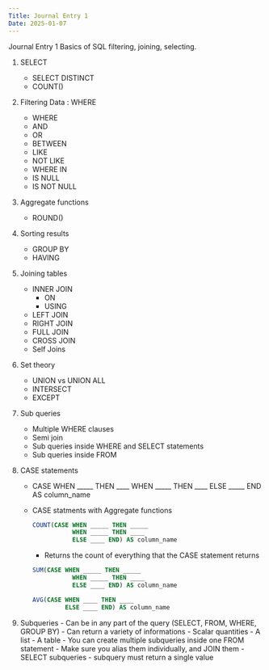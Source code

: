 ```yaml
---
Title: Journal Entry 1 
Date: 2025-01-07
---
```


Journal Entry 1 
Basics of SQL filtering, joining, selecting. 

1. SELECT
    - SELECT DISTINCT 
    - COUNT() 

2. Filtering Data : WHERE 
    - WHERE 
    - AND 
    - OR 
    - BETWEEN 
    - LIKE 
    - NOT LIKE 
    - WHERE IN 
    - IS NULL 
    - IS NOT NULL 

3. Aggregate functions 
    - ROUND() 

4. Sorting results 
    - GROUP BY 
    - HAVING 

5. Joining tables 
    - INNER JOIN 
       - ON 
      - USING 
    - LEFT JOIN 
    - RIGHT JOIN 
    - FULL JOIN 
    - CROSS JOIN 
    - Self Joins 

6. Set theory 
    - UNION vs UNION ALL
    - INTERSECT
    - EXCEPT 

7. Sub queries 
    - Multiple WHERE clauses
    - Semi join
    - Sub queries inside WHERE and SELECT statements
    - Sub queries inside FROM 

8. CASE statements 
    - CASE WHEN _____ THEN ____ 
        WHEN _____   THEN ____ 
        ELSE _____ END AS column_name 
    - CASE statments with Aggregate functions 

      ```sql
      COUNT(CASE WHEN _____ THEN _____
                 WHEN _____ THEN ____ 
                 ELSE ____ END) AS column_name
      ```
      
        - Returns the count of everything that the CASE statement returns

      ```sql
      SUM(CASE WHEN _____ THEN _____
                 WHEN _____ THEN ____ 
                 ELSE ____ END) AS column_name
      ```
      ```sql
      AVG(CASE WHEN ____ THEN ____
               ELSE ____ END) AS column_name
      ```

9. Subqueries
       -  Can be in any part of the query (SELECT, FROM, WHERE, GROUP BY)
       - Can return a variety of informations
         - Scalar quantities
         - A list
         - A table
       - You can create multiple subqueries inside one FROM statement
         - Make sure you alias them individually, and JOIN them
       - SELECT subqueries
         - subquery must return a single value 


